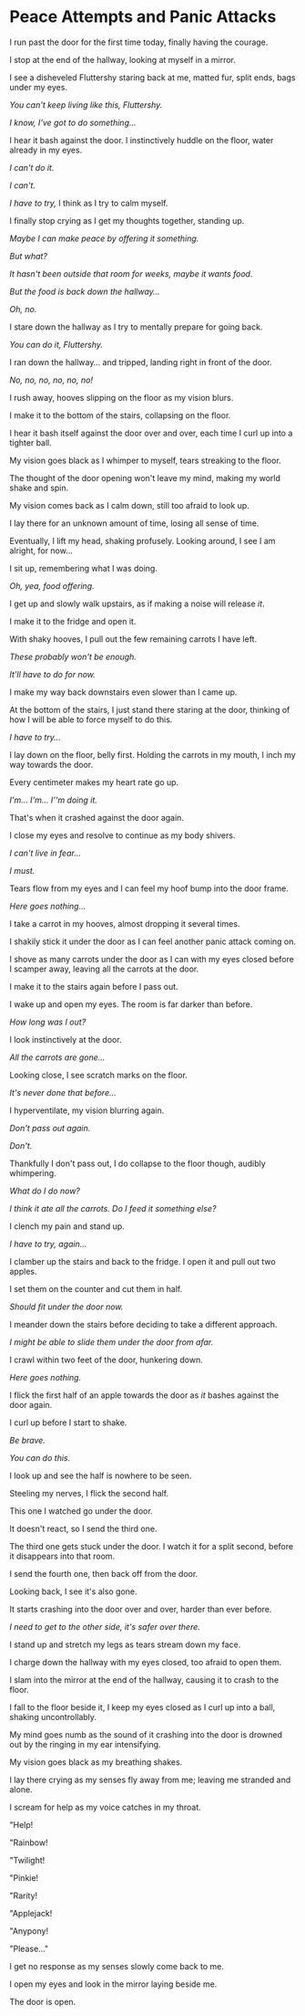 # Peace Attempts and Panic Attacks

I run past the door for the first time today, finally having the courage.

I stop at the end of the hallway, looking at myself in a mirror.

I see a disheveled Fluttershy staring back at me, matted fur, split ends, bags under my eyes.

*You can't keep living like this, Fluttershy.*

*I know, I've got to do something…*

I hear it bash against the door. I instinctively huddle on the floor, water already in my eyes.

*I can't do it.*

*I can't.*

*I have to try,* I think as I try to calm myself.

I finally stop crying as I get my thoughts together, standing up.

*Maybe I can make peace by offering it something.*

*But what?*

*It hasn't been outside that room for weeks, maybe it wants food.*

*But the food is back down the hallway…*

*Oh, no.*

I stare down the hallway as I try to mentally prepare for going back.

*You can do it, Fluttershy.*

I ran down the hallway… and tripped, landing right in front of the door.

*No, no, no, no, no, no!*

I rush away, hooves slipping on the floor as my vision blurs.

I make it to the bottom of the stairs, collapsing on the floor.

I hear it bash itself against the door over and over, each time I curl up into a tighter ball.

My vision goes black as I whimper to myself, tears streaking to the floor.

The thought of the door opening won't leave my mind, making my world shake and spin.

My vision comes back as I calm down, still too afraid to look up.

I lay there for an unknown amount of time, losing all sense of time.

Eventually, I lift my head, shaking profusely. Looking around, I see I am alright, for now…

I sit up, remembering what I was doing.

*Oh, yea, food offering.*

I get up and slowly walk upstairs, as if making a noise will release *it*.

I make it to the fridge and open it.

With shaky hooves, I pull out the few remaining carrots I have left.

*These probably won't be enough.*

*It'll have to do for now.*

I make my way back downstairs even slower than I came up.

At the bottom of the stairs, I just stand there staring at the door, thinking of how I will be able to force myself to do this.

*I have to try…*

I lay down on the floor, belly first. Holding the carrots in my mouth, I inch my way towards the door.

Every centimeter makes my heart rate go up.

*I'm… I'm… I''m doing it.*

That's when it crashed against the door again.

I close my eyes and resolve to continue as my body shivers.

*I can't live in fear…*

*I must.*

Tears flow from my eyes and I can feel my hoof bump into the door frame.

*Here goes nothing…*

I take a carrot in my hooves, almost dropping it several times.

I shakily stick it under the door as I can feel another panic attack coming on.

I shove as many carrots under the door as I can with my eyes closed before I scamper away, leaving all the carrots at the door.

I make it to the stairs again before I pass out.

I wake up and open my eyes. The room is far darker than before.

*How long was I out?*

I look instinctively at the door.

*All the carrots are gone…*

Looking close, I see scratch marks on the floor.

*It's never done that before…*

I hyperventilate, my vision blurring again.

*Don't pass out again.*

*Don't.*

Thankfully I don't pass out, I do collapse to the floor though, audibly whimpering.

*What do I do now?*

*I think it ate all the carrots. Do I feed it something else?*

I clench my pain and stand up.

*I have to try, again…*

I clamber up the stairs and back to the fridge. I open it and pull out two apples.

I set them on the counter and cut them in half.

*Should fit under the door now.*

I meander down the stairs before deciding to take a different approach.

*I might be able to slide them under the door from afar.*

I crawl within two feet of the door, hunkering down.

*Here goes nothing.*

I flick the first half of an apple towards the door as *it* bashes against the door again.

I curl up before I start to shake.

*Be brave.*

*You can do this.*

I look up and see the half is nowhere to be seen.

Steeling my nerves, I flick the second half.

This one I watched go under the door.

It doesn't react, so I send the third one.

The third one gets stuck under the door. I watch it for a split second, before it disappears into that room.

I send the fourth one, then back off from the door.

Looking back, I see it's also gone.

It starts crashing into the door over and over, harder than ever before.

*I need to get to the other side, it's safer over there.*

I stand up and stretch my legs as tears stream down my face.

I charge down the hallway with my eyes closed, too afraid to open them.

I slam into the mirror at the end of the hallway, causing it to crash to the floor.

I fall to the floor beside it, I keep my eyes closed as I curl up into a ball, shaking uncontrollably.

My mind goes numb as the sound of it crashing into the door is drowned out by the ringing in my ear intensifying.

My vision goes black as my breathing shakes.

I lay there crying as my senses fly away from me; leaving me stranded and alone.

I scream for help as my voice catches in my throat.

"Help!

"Rainbow!

"Twilight!

"Pinkie!

"Rarity!

"Applejack!

"Anypony!

"Please…"

I get no response as my senses slowly come back to me.

I open my eyes and look in the mirror laying beside me.

The door is open.
